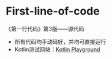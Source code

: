 # First-line-of-code
《第一行代码》第3版——源代码

- 所有代码均手动码好，并均可直接运行
- Kotlin测试网站：[Kotlin Playground](play.kotlinlang.org)
